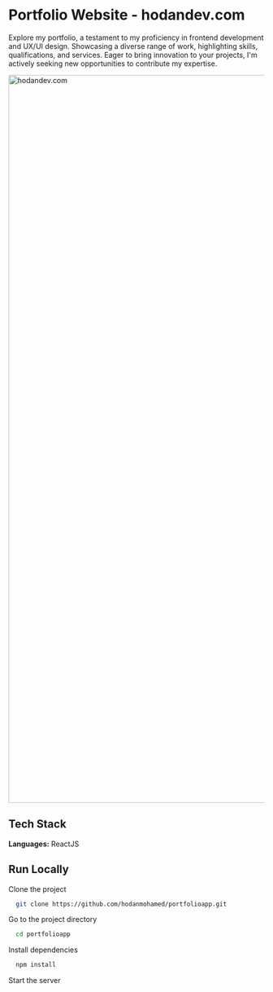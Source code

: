# Portfolio Website - hodandev.com

Explore my portfolio, a testament to my proficiency in frontend development and UX/UI design. Showcasing a diverse range of work, highlighting skills, qualifications, and services. Eager to bring innovation to your projects, I'm actively seeking new opportunities to contribute my expertise.

<img width="1430" alt="hodandev.com" src="https://github.com/hodanmohamed/portfolioapp/assets/100366164/05e16a8b-8df4-485c-9cd8-ea439f35b890">

## Tech Stack

**Languages:** ReactJS

## Run Locally

Clone the project

```bash
  git clone https://github.com/hodanmohamed/portfolioapp.git
```

Go to the project directory

```bash
  cd portfolioapp
```

Install dependencies

```bash
  npm install
```

Start the server
